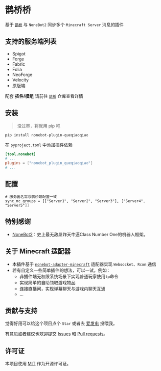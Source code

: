 # 鹊桥桥

基于 [`鹊桥`](https://github.com/17TheWord/QueQiao) 与 `NoneBot2` 同步多个 `Minecraft Server` 消息的插件

## 支持的服务端列表

- Spigot
- Forge
- Fabric
- Folia
- NeoForge
- Velocity
- 原版端

配套 **插件/模组** 请前往 [`鹊桥`](https://github.com/17TheWord/QueQiao) 仓库查看详情

## 安装

> 没过审，将就用 pip 吧

```shell
pip install nonebot-plugin-queqiaoqiao
```

在 `pyproject.toml` 中添加插件依赖

```toml
[tool.nonebot]
# ...
plugins = ["nonebot_plugin_queqiaoqiao"]
# ...
```

## 配置

```dotenv
# 服务器名需与鹊桥端配置一致
sync_mc_groups = [["Server1", "Server2", "Server3"], ["Server4", "Server5"]]
```

## 特别感谢

- [NoneBot2](https://github.com/nonebot/nonebot2)：史上最无敌屌炸天牛逼Class Number One的机器人框架。

## 关于 Minecraft 适配器

- 本插件基于 [`nonebot-adapter-minecraft`](https://github.com/17TheWord/nonebot-adapter-minecraft)
  适配器实现 `Websocket`、`Rcon` 通信
- 若有自定义一些简单插件的想法，可以一试，例如：
  - 非插件端无权限系统场景下实现普通玩家使用`tp`命令
  - 实现简单的自助领取游戏物品
  - 连接直播间，实现弹幕聊天与游戏内聊天互通
  - ...

## 贡献与支持

觉得好用可以给这个项目点个 `Star` 或者去 [爱发电](https://afdian.com/a/17TheWord) 投喂我。

有意见或者建议也欢迎提交 [Issues](https://github.com/17TheWord/nonebot-plugin-queqiaoqiao/issues)
和 [Pull requests](https://github.com/17TheWord/nonebot-plugin-queqiaoqiao/pulls)。

## 许可证

本项目使用 [MIT](./LICENSE) 作为开源许可证。
